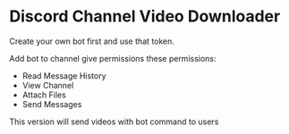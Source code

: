 # Discord Channel Video Downloader

Create your own bot first and use that token.

Add bot to channel give permissions these permissions:
- Read Message History
- View Channel
- Attach Files
- Send Messages

This version will send videos with bot command to users
